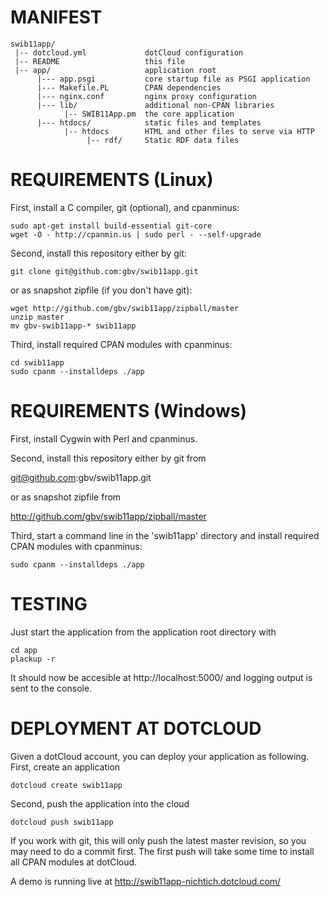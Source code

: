 # MANIFEST

    swib11app/
     |-- dotcloud.yml             dotCloud configuration
     |-- README                   this file
     |-- app/                     application root
          |--- app.psgi           core startup file as PSGI application
          |--- Makefile.PL        CPAN dependencies
          |--- nginx.conf         nginx proxy configuration
          |--- lib/               additional non-CPAN libraries
                |-- SWIB11App.pm  the core application
          |--- htdocs/            static files and templates
                |-- htdocs        HTML and other files to serve via HTTP
                     |-- rdf/     Static RDF data files

# REQUIREMENTS (Linux)

First, install a C compiler, git (optional), and cpanminus:

    sudo apt-get install build-essential git-core
    wget -O - http://cpanmin.us | sudo perl - --self-upgrade

Second, install this repository either by git:

    git clone git@github.com:gbv/swib11app.git

or as snapshot zipfile (if you don't have git):
  
    wget http://github.com/gbv/swib11app/zipball/master
    unzip master
    mv gbv-swib11app-* swib11app

Third, install required CPAN modules with cpanminus:

    cd swib11app
    sudo cpanm --installdeps ./app

# REQUIREMENTS (Windows)

First, install Cygwin with Perl and cpanminus.

Second, install this repository either by git from

  git@github.com:gbv/swib11app.git 

or as snapshot zipfile from

  http://github.com/gbv/swib11app/zipball/master

Third, start a command line in the 'swib11app' directory
and install required CPAN modules with cpanminus:

    sudo cpanm --installdeps ./app

# TESTING

Just start the application from the application root directory with

    cd app
    plackup -r

It should now be accesible at http://localhost:5000/ and logging output is
sent to the console.

# DEPLOYMENT AT DOTCLOUD

Given a dotCloud account, you can deploy your application as following.
First, create an application

    dotcloud create swib11app

Second, push the application into the cloud

    dotcloud push swib11app

If you work with git, this will only push the latest master revision,
so you may need to do a commit first. The first push will take some time
to install all CPAN modules at dotCloud.

A demo is running live at http://swib11app-nichtich.dotcloud.com/
